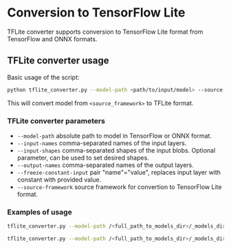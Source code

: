 # Conversion to TensorFlow Lite

TFLite converter supports conversion to TensorFlow Lite format from TensorFlow and ONNX formats.

## TFLite converter usage

Basic usage of the script:

```sh
python tflite_converter.py --model-path <path/to/input/model> --source-framework <source_framework>
```

This will convert model from `<source_framework>` to TFLite format.

### TFLite converter parameters

- `--model-path` absolute path to model in TensorFlow or ONNX format.
- `--input-names` comma-separated names of the input layers.
- `--input-shapes` comma-separated shapes of the input blobs. Optional parameter, can be used to set desired shapes.
- `--output-names` comma-separated names of the output layers.
- `--freeze-constant-input` pair "name"="value", replaces input layer with constant with provided value.
- `--source-framework` source framework for convertion to TensorFlow Lite format.

### Examples of usage
```sh
tflite_converter.py --model-path /<full_path_to_models_dir>/_models_dir/public/ssd_mobilenet_v1_coco/ssd_mobilenet_v1_coco_2018_01_28/saved_model --source-framework tf --input-names image_tensor --input-shapes [1, 300, 300, 3]
```

```sh
tflite_converter.py --model-path /<full_path_to_models_dir>/_models_dir/public/yolo-v1-tiny-tf/yolo-v1-tiny.pb --source-framework tf --input-names input_1 --input-shapes [1, 416, 416, 3] --output-names conv2d_9/BiasAdd
```
